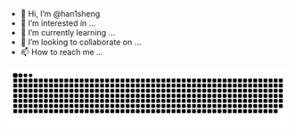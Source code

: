 - 👋 Hi, I’m @han1sheng
- 👀 I’m interested in ...
- 🌱 I’m currently learning ...
- 💞️ I’m looking to collaborate on ...
- 📫 How to reach me ...

<picture>
  <source media="(prefers-color-scheme: dark)" srcset="https://raw.githubusercontent.com/han1sheng/han1sheng/output/github-contribution-grid-snake-dark.svg">
  <source media="(prefers-color-scheme: light)" srcset="https://raw.githubusercontent.com/han1sheng/han1sheng/output/github-contribution-grid-snake.svg">
  <img alt="github contribution grid snake animation" src="https://raw.githubusercontent.com/han1sheng/han1sheng/output/github-contribution-grid-snake.svg">
</picture>


<!---
han1sheng/han1sheng is a ✨ special ✨ repository because its `README.md` (this file) appears on your GitHub profile.
You can click the Preview link to take a look at your changes.
--->
